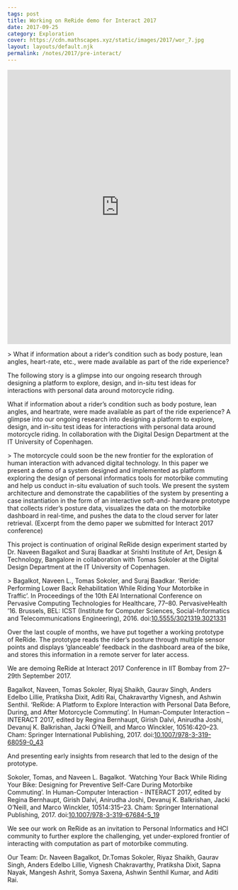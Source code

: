 ```yaml
---
tags: post
title: Working on ReRide demo for Interact 2017
date: 2017-09-25
category: Exploration
cover: https://cdn.mathscapes.xyz/static/images/2017/wor_7.jpg
layout: layouts/default.njk
permalink: /notes/2017/pre-interact/
---  
```


<iframe width="100%" height="620px" src="https://www.youtube.com/embed/1MNWDkfnBso" title="YouTube video player" frameborder="0" allow="accelerometer; autoplay; clipboard-write; encrypted-media; gyroscope; picture-in-picture; web-share" allowfullscreen></iframe>

\> What if information about a rider’s condition such as body posture, lean angles, heart-rate, etc., were made available as part of the ride experience?

The following story is a glimpse into our ongoing research through designing a platform to explore, design, and in-situ test ideas for interactions with personal data around motorcycle riding.

What if information about a rider’s condition such as body posture, lean angles, and heartrate, were made available as part of the ride experience? A glimpse into our ongoing research into designing a platform to explore, design, and in-situ test ideas for interactions with personal data around motorcycle riding. In collaboration with the Digital Design Department at the IT University of Copenhagen.

\> The motorcycle could soon be the new frontier for the exploration of human interaction with advanced digital technology. In this paper we present a demo of a system designed and implemented as platform exploring the design of personal informatics tools for motorbike commuting and help us conduct in-situ evaluation of such tools. We present the system architecture and demonstrate the capabilities of the system by presenting a case instantiation in the form of an interactive soft-and- hardware prototype that collects rider’s posture data, visualizes the data on the motorbike dashboard in real-time, and pushes the data to the cloud server for later retrieval. (Excerpt from the demo paper we submitted for Interact 2017 conference)

This project is continuation of original ReRide design experiment started by Dr. Naveen Bagalkot and Suraj Baadkar at Srishti Institute of Art, Design & Technology, Bangalore in collaboration with Tomas Sokoler at the Digital Design Department at the IT University of Copenhagen.

\> Bagalkot, Naveen L., Tomas Sokoler, and Suraj Baadkar. ‘Reride: Performing Lower Back Rehabilitation While Riding Your Motorbike in Traffic’. In Proceedings of the 10th EAI International Conference on Pervasive Computing Technologies for Healthcare, 77–80. PervasiveHealth ’16. Brussels, BEL: ICST (Institute for Computer Sciences, Social-Informatics and Telecommunications Engineering), 2016. doi:[10.5555/3021319.3021331](https://dl.acm.org/doi/10.5555/3021319.3021331)

Over the last couple of months, we have put together a working prototype of ReRide. The prototype reads the rider’s posture through multiple sensor points and displays ‘glanceable’ feedback in the dashboard area of the bike, and stores this information in a remote server for later access.

We are demoing ReRide at Interact 2017 Conference in IIT Bombay from 27–29th September 2017.

Bagalkot, Naveen, Tomas Sokoler, Riyaj Shaikh, Gaurav Singh, Anders Edelbo Lillie, Pratiksha Dixit, Aditi Rai, Chakravarthy Vignesh, and Ashwin Senthil. ‘ReRide: A Platform to Explore Interaction with Personal Data Before, During, and After Motorcycle Commuting’. In Human-Computer Interaction – INTERACT 2017, edited by Regina Bernhaupt, Girish Dalvi, Anirudha Joshi, Devanuj K. Balkrishan, Jacki O’Neill, and Marco Winckler, 10516:420–23. Cham: Springer International Publishing, 2017. doi:[10.1007/978-3-319-68059-0\_43](https://doi.org/10.1007/978-3-319-68059-0_43)

And presenting early insights from research that led to the design of the prototype.

Sokoler, Tomas, and Naveen L. Bagalkot. ‘Watching Your Back While Riding Your Bike: Designing for Preventive Self-Care During Motorbike Commuting’. In Human-Computer Interaction - INTERACT 2017, edited by Regina Bernhaupt, Girish Dalvi, Anirudha Joshi, Devanuj K. Balkrishan, Jacki O’Neill, and Marco Winckler, 10514:315–23. Cham: Springer International Publishing, 2017. doi:[10.1007/978-3-319-67684-5\_19](https://doi.org/10.1007/978-3-319-67684-5_19)

We see our work on ReRide as an invitation to Personal Informatics and HCI community to further explore the challenging, yet under-explored frontier of interacting with computation as part of motorbike commuting.

Our Team: Dr. Naveen Bagalkot, Dr.Tomas Sokoler, Riyaz Shaikh, Gaurav Singh, Anders Edelbo Lillie, Vignesh Chakravarthy, Pratiksha Dixit, Sapna Nayak, Mangesh Ashrit, Somya Saxena, Ashwin Senthil Kumar, and Aditi Rai.